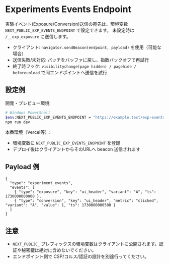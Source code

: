 # Experiments Events Endpoint

実験イベント(Exposure/Conversion)送信の宛先は、環境変数 `NEXT_PUBLIC_EXP_EVENTS_ENDPOINT` で設定できます。
未設定時は `/__exp_exposure` に送信します。

- クライアント: `navigator.sendBeacon(endpoint, payload)` を使用（可能な場合）
- 送信失敗/未対応: バッチをバッファに戻し、指数バックオフで再試行
- 終了時フック: `visibilitychange(page hidden) / pagehide / beforeunload` で同エンドポイントへ送信を試行

## 設定例

開発・プレビュー環境:

```bash
# Windows PowerShell
$env:NEXT_PUBLIC_EXP_EVENTS_ENDPOINT = "https://example.test/exp-events"
npm run dev
```

本番環境（Vercel等）:
- 環境変数に `NEXT_PUBLIC_EXP_EVENTS_ENDPOINT` を登録
- デプロイ後はクライアントからそのURLへ beacon 送信されます

## Payload 例

```jsonc
{
  "type": "experiment_events",
  "events": [
    { "type": "exposure", "key": "ui_header", "variant": "A", "ts": 1730000000000 },
    { "type": "conversion", "key": "ui_header", "metric": "clicked", "variant": "A", "value": 1, "ts": 1730000000500 }
  ]
}
```

## 注意
- `NEXT_PUBLIC_` プレフィックスの環境変数はクライアントに公開されます。認証や秘密鍵は絶対に含めないでください。
- エンドポイント側で CSP/コルス/認証の設計を別途行ってください。
